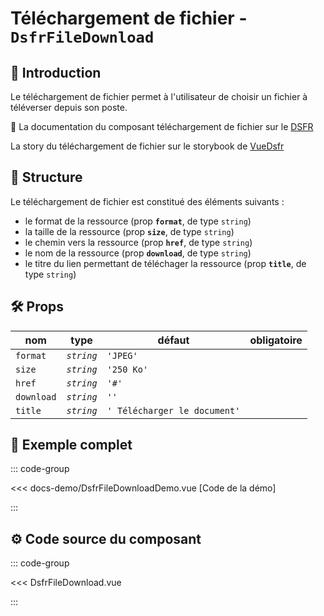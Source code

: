 # Téléchargement de fichier - `DsfrFileDownload`

## 🌟 Introduction

Le téléchargement de fichier permet à l'utilisateur de choisir un fichier à téléverser depuis son poste.

🏅 La documentation du composant téléchargement de fichier sur le [DSFR](https://www.systeme-de-design.gouv.fr/version-courante/fr/composants/telechargement-de-fichier)

<VIcon name="vi-file-type-storybook" /> La story du téléchargement de fichier sur le storybook de [VueDsfr](https://storybook.vue-ds.fr/?path=/docs/composants-dsfrfiledownload--docs)

## 📐 Structure

Le téléchargement de fichier est constitué des éléments suivants :

- le format de la ressource (prop **`format`**, de type `string`)
- la taille de la ressource (prop **`size`**, de type `string`)
- le chemin vers la ressource (prop **`href`**, de type `string`)
- le nom de la ressource (prop **`download`**, de type `string`)
- le titre du lien permettant de téléchager la ressource (prop **`title`**, de type `string`)

## 🛠️ Props

|  nom                    |   type        |  défaut                      | obligatoire |
| ----------------------- | ---------     | ---------------------------- | --------    |
| `format`                | *`string`*    | `'JPEG'`                     |             |
| `size`                  | *`string`*    | `'250 Ko'`                   |             |
| `href`                  | *`string`*    | `'#'`                        |             |
| `download`              | *`string`*    | `''`                         |             |
| `title`                 | *`string`*    | `' Télécharger le document'` |             |

## 📝 Exemple complet

::: code-group

<Story data-title="Démo" min-h="80px">
  <DsfrFileDownloadDemo />
</Story>

<<< docs-demo/DsfrFileDownloadDemo.vue [Code de la démo]

:::

## ⚙️ Code source du composant

::: code-group

<<< DsfrFileDownload.vue

:::

<script setup lang="ts">
import DsfrFileDownloadDemo from './docs-demo/DsfrFileDownloadDemo.vue'
</script>
